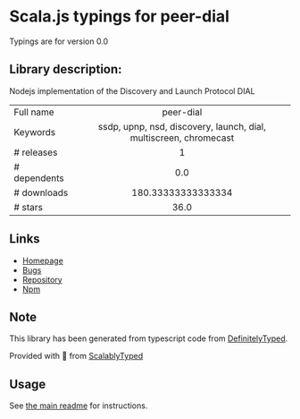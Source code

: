 
# Scala.js typings for peer-dial

Typings are for version 0.0

## Library description:
Nodejs implementation of the Discovery and Launch Protocol DIAL

|                    |                 |
| ------------------ | :-------------: |
| Full name          | peer-dial |
| Keywords           | ssdp, upnp, nsd, discovery, launch, dial, multiscreen, chromecast |
| # releases         | 1 |
| # dependents       | 0.0 |
| # downloads        | 180.33333333333334 |
| # stars            | 36.0 |

## Links
- [Homepage](https://github.com/fraunhoferfokus/peer-dial#readme)
- [Bugs](https://github.com/fraunhoferfokus/peer-dial/issues)
- [Repository](https://github.com/fraunhoferfokus/peer-dial)
- [Npm](https://www.npmjs.com/package/peer-dial)
    


## Note
This library has been generated from typescript code from [DefinitelyTyped](https://definitelytyped.org).

Provided with :purple_heart: from [ScalablyTyped](https://github.com/oyvindberg/ScalablyTyped)

## Usage
See [the main readme](../../readme.md) for instructions.


